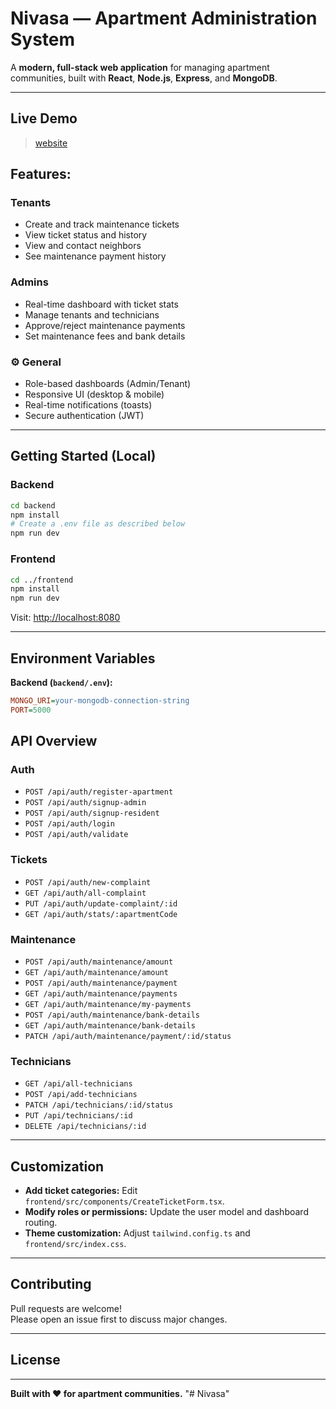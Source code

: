#  Nivasa — Apartment Administration System



A **modern, full-stack web application** for managing apartment communities, built with **React**, **Node.js**, **Express**, and **MongoDB**.

---

##  Live Demo

>  [website](https://nivasa-vert.vercel.app/)



##  Features:

###  Tenants
- Create and track maintenance tickets  
- View ticket status and history  
- View and contact neighbors  
- See maintenance payment history

###  Admins
- Real-time dashboard with ticket stats  
- Manage tenants and technicians  
- Approve/reject maintenance payments  
- Set maintenance fees and bank details  

### ⚙ General
- Role-based dashboards (Admin/Tenant)  
- Responsive UI (desktop & mobile)  
- Real-time notifications (toasts)  
- Secure authentication (JWT)  

---



##  Getting Started (Local)

### Backend
```bash
cd backend
npm install
# Create a .env file as described below
npm run dev
```

### Frontend
```bash
cd ../frontend
npm install
npm run dev
```

 Visit: [http://localhost:8080](http://localhost:8080)

---

##  Environment Variables

**Backend (`backend/.env`):**
```ini
MONGO_URI=your-mongodb-connection-string
PORT=5000
```



##  API Overview

###  Auth
- `POST /api/auth/register-apartment`
- `POST /api/auth/signup-admin`
- `POST /api/auth/signup-resident`
- `POST /api/auth/login`
- `POST /api/auth/validate`

###  Tickets
- `POST /api/auth/new-complaint`
- `GET /api/auth/all-complaint`
- `PUT /api/auth/update-complaint/:id`
- `GET /api/auth/stats/:apartmentCode`

###  Maintenance
- `POST /api/auth/maintenance/amount`
- `GET /api/auth/maintenance/amount`
- `POST /api/auth/maintenance/payment`
- `GET /api/auth/maintenance/payments`
- `GET /api/auth/maintenance/my-payments`
- `POST /api/auth/maintenance/bank-details`
- `GET /api/auth/maintenance/bank-details`
- `PATCH /api/auth/maintenance/payment/:id/status`

###  Technicians
- `GET /api/all-technicians`
- `POST /api/add-technicians`
- `PATCH /api/technicians/:id/status`
- `PUT /api/technicians/:id`
- `DELETE /api/technicians/:id`

---

##  Customization

- **Add ticket categories:** Edit `frontend/src/components/CreateTicketForm.tsx`.  
- **Modify roles or permissions:** Update the user model and dashboard routing.  
- **Theme customization:** Adjust `tailwind.config.ts` and `frontend/src/index.css`.  

---

##  Contributing

Pull requests are welcome!  
Please open an issue first to discuss major changes.

---

##  License

---

**Built with ❤️ for apartment communities.**
"# Nivasa" 


